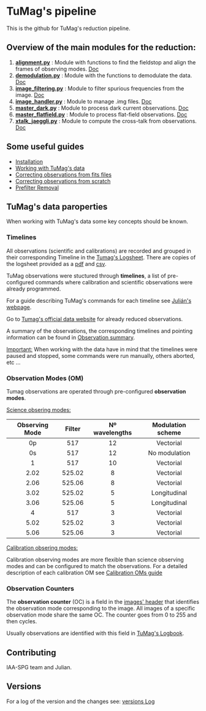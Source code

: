 # TuMag's pipeline

This is the github for TuMag's reduction pipeline. 

## Overview of the main modules for the reduction:
 1. [**alignment.py**](./alignment.py) : Module with functions to find the fieldstop and align the frames of observing modes. [Doc](Documents/Modules_documentations/alignment_doc.md)
 2. [**demodulation.py**](./demodulation.py) : Module with the functions to demodulate the data. [Doc](Documents/Modules_documentations/demodulation_doc.md)
 3. [**image_filtering.py**](./image_filtering.py) : Module to filter spurious frequencies from the image. [Doc](Documents/Modules_documentations/image_filtering_doc.md)
 4. [**image_handler.py**](./image_handler.py) : Module to manage .img files. [Doc](Documents/Modules_documentations/image_handler_doc.md)
 5. [**master_dark.py**](./master_dark.py) : Module to process dark current observations. [Doc](Documents/Modules_documentations/master_dark_doc.md)
 6. [**master_flatfield.py**](./master_flatfield.py) : Module to process flat-field observations. [Doc](Documents/Modules_documentations/master_flat_field_doc.md)
 7. [**xtalk_jaeggli.py**](./xtalk_jaeggli.py) : Module to compute the cross-talk from observations. [Doc](Documents/Modules_documentations/xtalk_jaeggli_doc.md)

## Some useful guides
- [Installation](Documents/Installation.md)
- [Working with TuMag's data](Documents/Working_with_Tumags_data.md)
- [Correcting observations from fits files](Documents/Working_with_fits_files.md)
- [Correcting observations from scratch](Documents/TuMags_Reduction_from_scratch.md)
- [Prefilter Removal](Documents/Fit_Prefilter_guide.md)

## TuMag's data paroperties 

When working with TuMag's data some key concepts should be known. 

### Timelines

All observations (scientific and calibrations) are recorded and grouped in their corresponding Timeline in the [Tumag's Logsheet](https://docs.google.com/spreadsheets/d/1RJ5KIgxMN6B-1xDe9gRfoTh1L_uTDMbZw0ajLK6S0so/edit?usp=sharing).  There are copies of the logsheet provided as a [pdf](Documents/TuMags%20Logsheet%20-%20Timelines%20detailed.pdf) and [csv](Documents/TuMags%20Logsheet%20-%20Timelines%20detailed.csv).

TuMag observations were stuctured through  **timelines**, a list of pre-configured commands where calibration and scientific observations were already programmed. 

For a guide describing TuMag's commands for each timeline see [Julián's webpage](https://www.uv.es/jublanro/TuMag_timeline_reference.html). 

Go to [Tumag's official data website](https://www.uv.es/jublanro/tumag_data_test.html) for already reduced observations. 

A summary of the observations, the corresponding timelines and pointing information can be found in [Observation summary](Documents/Sunrise_summary_observations.pdf).

<ins>Important:</ins> When working with the data have in mind that the timelines were paused and stopped, some commands were run manually, others aborted, etc ... 

### Observation Modes (OM)

Tumag observations are operated through pre-configured **observation modes**. 

<ins>Science obsering modes:</ins> 

| **Observing Mode** | **Filter** | **Nº wavelengths** | **Modulation scheme** | 
|:--------:|:--------:|:--------:|:--------:|
| 0p    | 517    | 12  | Vectorial   | 
| 0s    | 517    | 12  | No modulation   |
| 1    | 517    | 10 | Vectorial  | 
| 2.02    | 525.02   | 8  | Vectorial  |
| 2.06    | 525.06  | 8  | Vectorial  |
| 3.02    | 525.02   | 5  | Longitudinal  |
| 3.06    | 525.06  | 5  | Longitudinal  |
| 4    | 517  | 3  | Vectorial  |
| 5.02    | 525.02   | 3  | Vectorial  |
| 5.06    | 525.06  | 3  | Vectorial  |

<ins>Calibration obsering modes:</ins> 

Calibration observing modes are more flexible than science observing modes and can be configured to match the observations. For a detailed description of each calibration OM see [Calibration OMs guide](Documents/Calibration_oms_guide.md)

### Observation Counters

The **observation counter** (OC) is a field in the [images' header](Documents/Image_header.md) that identifies the observation mode corresponding to the image. All images of a specific observation mode share the same OC. The counter goes from 0 to 255 and then cycles.

Usually observations are identified with this field in [TuMag's Logbook](Documents/TuMags%20Logsheet%20-%20Timelines%20detailed.csv).

## Contributing

IAA-SPG team and Julian.

## Versions

For a log of the version and the changes see: [versions Log](./version_log.md)